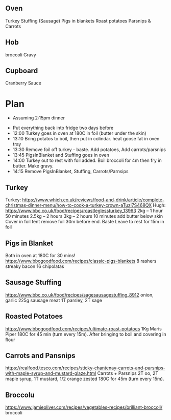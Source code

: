 ## Oven

Turkey
Stuffing (Sausage)
Pigs in blankets
Roast potatoes
Parsnips & Carrots

## Hob

broccoli
Gravy

## Cupboard

Cranberry Sauce

# Plan

- Assuming 2:15pm dinner

* Put everything back into fridge two days before
* 12:00 Turkey goes in oven at 180C in foil (butter under the skin)
* 13:10 Bring potatos to boil, then put in colindar. heat goose fat in oven tray
* 13:30 Remove foil off turkey - baste. Add potatoes, Add carrots/parsnips
* 13:45 PigsInBlanket and Stuffing goes in oven
* 14:00 Turkey out to rest with foil added. Boil broccoli for 4m then fry in butter. Make gravy.
* 14:15 Remove PigsInBlanket, Stuffing, Carrots/Parnsips


## Turkey

Turkey: https://www.which.co.uk/reviews/food-and-drink/article/complete-christmas-dinner-menu/how-to-cook-a-turkey-crown-aTuzi7S468QX
Hugh: https://www.bbc.co.uk/food/recipes/roastleglessturkey_13963
2kg – 1 hour 50 minutes
2.5kg – 2 hours
3kg – 2 hours 10 minutes
add butter below skin
Cover in foil tent
remove foil 30m before end. Baste
Leave to rest for 15m in foil

## Pigs in Blanket

Both in oven at 180C for 30 mins!
https://www.bbcgoodfood.com/recipes/classic-pigs-blankets
8 rashers streaky bacon
16 chipolatas

## Sausage Stuffing

https://www.bbc.co.uk/food/recipes/sagesausagestuffing_8912
onion, garlic
225g sausage meat
1T parsley, 2T sage

## Roasted Potatoes

https://www.bbcgoodfood.com/recipes/ultimate-roast-potatoes
1Kg Maris Piper
180C for 45 min (turn every 15m). After bringing to boil and covering in flour

## Carrots and Pansnips

https://realfood.tesco.com/recipes/sticky-chantenay-carrots-and-parsnips-with-maple-syrup-and-mustard-glaze.html
Carrots + Parsnips
2T oo, 2T maple syrup, 1T mustard, 1/2 orange zested
180C for 45m (turn every 15m).

## Broccolu

https://www.jamieoliver.com/recipes/vegetables-recipes/brilliant-broccoli/
broccoli

